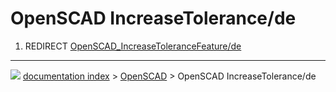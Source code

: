 # OpenSCAD IncreaseTolerance/de
1.  REDIRECT [OpenSCAD_IncreaseToleranceFeature/de](OpenSCAD_IncreaseToleranceFeature/de.md)



---
![](images/Button_right.svg) [documentation index](../README.md) > [OpenSCAD](OpenSCAD_Workbench.md) > OpenSCAD IncreaseTolerance/de
